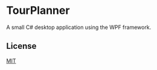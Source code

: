 # TourPlanner

A small C# desktop application using the WPF framework.

## License

[MIT](https://choosealicense.com/licenses/mit/)
